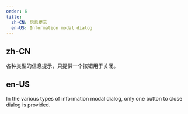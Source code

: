 ```yaml
---
order: 6
title:
  zh-CN: 信息提示
  en-US: Information modal dialog
---
```


## zh-CN

各种类型的信息提示，只提供一个按钮用于关闭。

## en-US

In the various types of information modal dialog, only one button to close dialog is provided.
